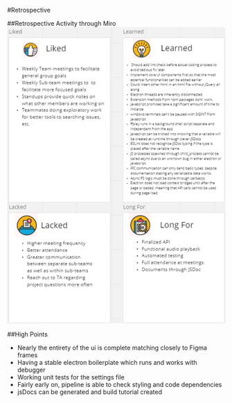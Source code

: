 #Retrospective

##Retrospective Activity through Miro
![Miro Page](/admin/misc/images/Miro.png "Retrospective")


##High Points
* Nearly the entirety of the ui is complete matching closely to Figma frames
* Having a stable electron boilerplate which runs and works with debugger
* Working unit tests for the settings file
* Fairly early on, pipeline is able to check styling and code dependencies
* jsDocs can be generated and build tutorial created
